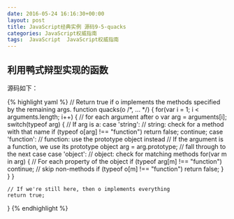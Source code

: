 ```yaml
---
date: 2016-05-24 16:16:30+00:00
layout: post
title: JavaScript经典实例 源码9-5-quacks
categories: JavaScript权威指南
tags:  JavaScript  JavaScript权威指南
---
```

利用鸭式辩型实现的函数
----------------

源码如下：

{% highlight yaml %}
// Return true if o implements the methods specified by the remaining args.
function quacks(o /*, ... */) {
    for(var i = 1; i < arguments.length; i++) {  // for each argument after o
        var arg = arguments[i];
        switch(typeof arg) { // If arg is a:
        case 'string':       // string: check for a method with that name
            if (typeof o[arg] !== "function") return false;
            continue;
        case 'function':     // function: use the prototype object instead
            // If the argument is a function, we use its prototype object
            arg = arg.prototype;
            // fall through to the next case
        case 'object':       // object: check for matching methods
            for(var m in arg) { // For each property of the object
                if (typeof arg[m] !== "function") continue; // skip non-methods
                if (typeof o[m] !== "function") return false;
            }
        }
    }
    
    // If we're still here, then o implements everything
    return true;
}
{% endhighlight %}
